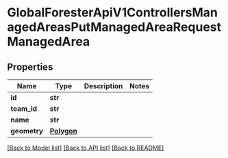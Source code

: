 # GlobalForesterApiV1ControllersManagedAreasPutManagedAreaRequestManagedArea

## Properties
Name | Type | Description | Notes
------------ | ------------- | ------------- | -------------
**id** | **str** |  | 
**team_id** | **str** |  | 
**name** | **str** |  | 
**geometry** | [**Polygon**](Polygon.md) |  | 

[[Back to Model list]](../README.md#documentation-for-models) [[Back to API list]](../README.md#documentation-for-api-endpoints) [[Back to README]](../README.md)


